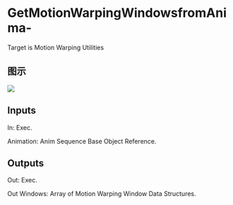 # GetMotionWarpingWindowsfromAnima-

Target is Motion Warping Utilities

## 图示

![]($-20221218-20075171.png)

## Inputs

In: Exec.

Animation: Anim Sequence Base Object Reference.  

## Outputs

Out: Exec.

Out Windows: Array of Motion Warping Window Data Structures.

